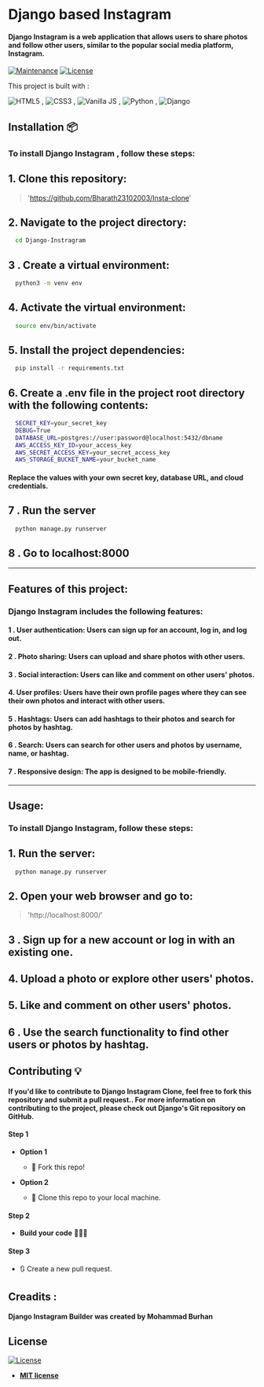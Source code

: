 

# Django based Instagram


#### Django Instagram is a web application that allows users to share photos and follow other users, similar to the popular social media platform, Instagram.
> 

[![Maintenance](https://img.shields.io/badge/maintained-yes-green.svg)](https://github.com/rajaprerak/MusicPlayer/commits/master)
[![License](http://img.shields.io/:license-mit-blue.svg?style=flat-square)](http://badges.mit-license.org)

This project is built with :

![HTML5](https://www.w3.org/html/logo/downloads/HTML5_Logo_64.png) , ![CSS3](https://upload.wikimedia.org/wikipedia/commons/thumb/d/d5/CSS3_logo_and_wordmark.svg/48px-CSS3_logo_and_wordmark.svg.png) , ![Vanilla JS](https://upload.wikimedia.org/wikipedia/commons/thumb/9/99/Unofficial_JavaScript_logo_2.svg/64px-Unofficial_JavaScript_logo_2.svg.png) , ![Python](https://www.quintagroup.com/++theme++quintagroup-theme/images/logo_python_section.png) , ![Django](https://www.quintagroup.com/++theme++quintagroup-theme/images/logo_django_section.png)



## Installation 📦
### To install Django Instagram , follow these steps:
## 1. Clone this repository:
>'https://github.com/Bharath23102003/Insta-clone'
## 2. Navigate to the project directory:

```bash
  cd Django-Instragram
```
## 3 . Create a virtual environment:
```bash
  python3 -m venv env
```
## 4. Activate the virtual environment:
```bash
  source env/bin/activate
```
## 5. Install the project dependencies:
```bash
  pip install -r requirements.txt
```
## 6. Create a .env file in the project root directory with the following contents:
```bash
  SECRET_KEY=your_secret_key
  DEBUG=True
  DATABASE_URL=postgres://user:password@localhost:5432/dbname
  AWS_ACCESS_KEY_ID=your_access_key
  AWS_SECRET_ACCESS_KEY=your_secret_access_key
  AWS_STORAGE_BUCKET_NAME=your_bucket_name

```
#### Replace the values with your own secret key, database URL, and cloud credentials.
## 7 . Run the server
```bash
  python manage.py runserver
```
## 8 . Go to localhost:8000
---

## Features of this project:

### Django Instagram includes the following features:

#### 1 . User authentication: Users can sign up for an account, log in, and log out.
#### 2 . Photo sharing: Users can upload and share photos with other users.
#### 3 . Social interaction: Users can like and comment on other users' photos.
#### 4. User profiles: Users have their own profile pages where they can see their own photos and interact with other users.
#### 5 . Hashtags: Users can add hashtags to their photos and search for photos by hashtag.
#### 6 . Search: Users can search for other users and photos by username, name, or hashtag.
#### 7 . Responsive design: The app is designed to be mobile-friendly.
---

## Usage:
### To install Django Instagram, follow these steps:
## 1. Run the server:

```bash
  python manage.py runserver
```

## 2. Open your web browser and go to:
>'http://localhost:8000/'
## 3 . Sign up for a new account or log in with an existing one.

## 4. Upload a photo or explore other users' photos.

## 5. Like and comment on other users' photos.

## 6 . Use the search functionality to find other users or photos by hashtag.



## Contributing 💡

#### If you'd like to contribute to Django Instagram Clone, feel free to fork this repository and submit a pull request.. For more information on contributing to the project, please check out Django's Git repository on GitHub.


#### Step 1

- **Option 1**
    - 🍴 Fork this repo!

- **Option 2**
    - 👯 Clone this repo to your local machine.


#### Step 2

- **Build your code** 🔨🔨🔨

#### Step 3

- 🔃 Create a new pull request.
## Creadits :

#### Django Instagram  Builder was created by Mohammad Burhan


## License
[![License](http://img.shields.io/:license-mit-blue.svg?style=flat-square)](http://badges.mit-license.org)

- **[MIT license](http://opensource.org/licenses/mit-license.php)**
